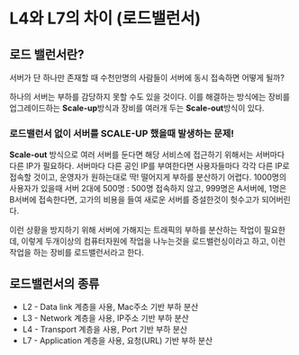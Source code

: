 # L4와 L7의 차이 (로드밸런서)

## 로드 밸런서란?

서버가  단  하나만  존재할  때  수천만명의  사람들이  서버에  동시  접속하면  어떻게  될까?

하나의  서버는  부하를  감당하지  못할  수도  있을  것이다. 이를  해결하는  방식에는  장비를  업그레이드하는  **Scale-up**방식과  장비를  여러개  두는  **Scale-out**방식이  있다.

### 로드밸런서 없이 서버를 SCALE-UP 했을때 발생하는 문제!

**Scale-out** 방식으로 여러 서버를 둔다면 해당 서비스에 접근하기 위해서는 서버마다 다른 IP가 필요하다. 서버마다 다른 공인 IP를 부여한다면 사용자들마다 각각 다른 IP로 접속할 것이고, 운영자가 원하는대로 딱! 떨어지게 부하를 분산하기 어렵다.  1000명의 사용자가 있을때 서버 2대에 500명 : 500명 접속하지 않고, 999명은 A서버에, 1명은 B서버에 접속한다면, 고가의 비용을 들여 새로운 서버를 증설한것이 헛수고가 되어버린다.

이런 상황을 방지하기 위해 서버에 가해지는 트래픽의 부하를 분산하는 작업이 필요한데, 이렇게 두개이상의 컴퓨터자원에 작업을 나누는것을 로드밸런싱이라고 하고, 이런 작업을 하는 장비를 로드밸런서라고 한다.

## 로드밸런서의 종류
- L2	- Data link 계층을 사용, Mac주소 기반 부하 분산
- L3	- Network 계층을 사용, IP주소 기반 부하 분산
- L4	- Transport 계층을 사용, Port 기반 부하 분산
- L7	- Application 계층을 사용, 요청(URL) 기반 부하 분산
<!--stackedit_data:
eyJoaXN0b3J5IjpbLTIwMzM2MjQ1NTJdfQ==
-->